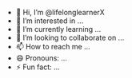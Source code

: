 - 👋 Hi, I’m @lifelonglearnerX
- 👀 I’m interested in ...
- 🌱 I’m currently learning ...
- 💞️ I’m looking to collaborate on ...
- 📫 How to reach me ...
- 😄 Pronouns: ...
- ⚡ Fun fact: ...

<!---
lifelonglearnerX/lifelonglearnerX is a ✨ special ✨ repository because its `README.md` (this file) appears on your GitHub profile.
You can click the Preview link to take a look at your changes.
--->
